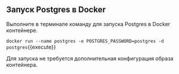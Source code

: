 ## Запуск Postgres в Docker

Выполните в терминале команду для запуска Postgres в Docker контейнере.

`docker run --name postgres -e POSTGRES_PASSWORD=postgres -d postgres`{{execute}}

Для запуска не требуется дополнительная конфигурация образа контейнера.
